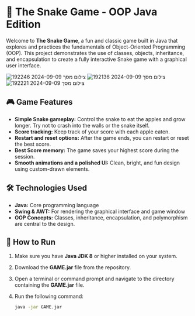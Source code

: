 # 🐍 The Snake Game - OOP Java Edition

Welcome to **The Snake Game**, a fun and classic game built in Java that explores and practices the fundamentals of Object-Oriented Programming (OOP). This project demonstrates the use of classes, objects, inheritance, and encapsulation to create a fully interactive Snake game with a graphical user interface.

![צילום מסך 2024-09-09 192246](https://github.com/user-attachments/assets/08693e12-a294-416a-8d7e-e62fb5d73089)
![צילום מסך 2024-09-09 192136](https://github.com/user-attachments/assets/909a7914-0fd6-4363-8fb7-97d3e82b271e)
![צילום מסך 2024-09-09 192221](https://github.com/user-attachments/assets/4837220e-6d32-4e5a-990e-19b74f4c19f8)

## 🎮 Game Features

- **Simple Snake gameplay:** Control the snake to eat the apples and grow longer. Try not to crash into the walls or the snake itself.
- **Score tracking:** Keep track of your score with each apple eaten.
- **Restart and reset options:** After the game ends, you can restart or reset the best score.
- **Best Score memory:** The game saves your highest score during the session.
- **Smooth animations and a polished UI:** Clean, bright, and fun design using custom-drawn elements.
  
## 🛠️ Technologies Used

- **Java:** Core programming language
- **Swing & AWT:** For rendering the graphical interface and game window
- **OOP Concepts:** Classes, inheritance, encapsulation, and polymorphism are central to the design.

## 🚀 How to Run

1. Make sure you have **Java JDK 8** or higher installed on your system.
2. Download the **GAME.jar** file from the repository.
3. Open a terminal or command prompt and navigate to the directory containing the **GAME.jar** file.
4. Run the following command:

   ```bash
   java -jar GAME.jar
